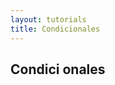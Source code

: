 ```yaml
---
layout: tutorials
title: Condicionales
---
```

<h2 class="tutorials-content__sub-title">Condici onales</h2>
